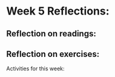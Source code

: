 # Week 5 Reflections:

## Reflection on readings: 

## Reflection on exercises:

Activities for this week:  
